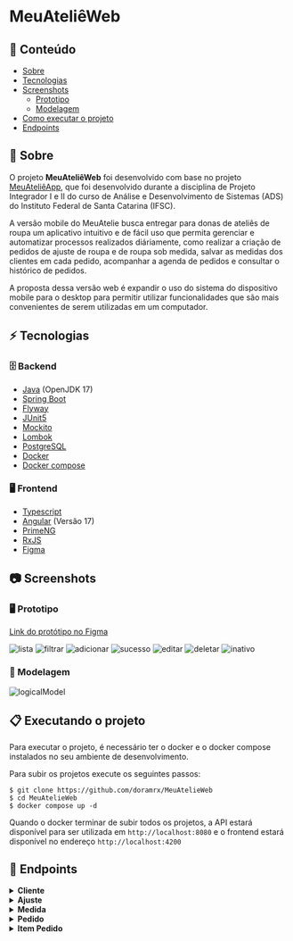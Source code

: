 # MeuAteliêWeb

## :pushpin: Conteúdo

* [Sobre](#Sobre)
* [Tecnologias](#Tecnologias)
* [Screenshots](#Screenshots)
    * [Prototipo](#Prototipo)
    * [Modelagem](#Modelagem)
* [Como executar o projeto](#Executando)
* [Endpoints](#Endpoints)

<a name="Sobre"></a>
## :dress: Sobre
O projeto **MeuAteliêWeb** foi desenvolvido com base no projeto [MeuAteliêApp](https://github.com/doramrx/MeuAtelieApp), que foi desenvolvido durante a disciplina de Projeto Integrador I e II do curso de Análise e Desenvolvimento de Sistemas (ADS) do Instituto Federal de Santa Catarina (IFSC).

A versão mobile do MeuAtelie busca entregar para donas de ateliês de roupa um aplicativo intuitivo e de fácil uso que permita gerenciar e automatizar processos realizados diáriamente, como realizar a criação de pedidos de ajuste de roupa e de roupa sob medida, salvar as medidas dos clientes em cada pedido, acompanhar a agenda de pedidos e consultar o histórico de pedidos.

A proposta dessa versão web é expandir o uso do sistema do dispositivo mobile para o desktop para permitir utilizar funcionalidades que são mais convenientes de serem utilizadas em um computador.

<a name="Tecnologias"></a>
## :zap: Tecnologias
### 🗄️ Backend 
* [Java](https://www.java.com/pt-BR/) (OpenJDK 17)
* [Spring Boot](https://spring.io/projects/spring-boot/)
* [Flyway](https://flywaydb.org/)
* [JUnit5](https://junit.org/junit5/)
* [Mockito](https://site.mockito.org/)
* [Lombok](https://projectlombok.org/)
* [PostgreSQL](https://www.postgresql.org/)
* [Docker](https://www.docker.com/)
* [Docker compose](https://docs.docker.com/compose/)

### 🖥️ Frontend
* [Typescript](https://www.typescriptlang.org/)
* [Angular](https://angular.io/) (Versão 17)
* [PrimeNG](https://primeng.org/)
* [RxJS](https://rxjs.dev/)
* [Figma](https://www.figma.com/)

<a name="Screenshots"></a>
## :camera: Screenshots

<a name="Prototipo"></a>
### :desktop_computer: Prototipo

[Link do protótipo no Figma](https://www.figma.com/file/l0Q6gyK6yuIDq9pN06W836/MeuAtelieWeb?type=design&node-id=0%3A1&mode=design&t=P0ffH15TKVIp86d4-1)

![lista](https://github.com/doramrx/MeuAtelieWeb/assets/87739902/67439126-e1e1-463b-af41-39e7bbb94bf6)
![filtrar](https://github.com/doramrx/MeuAtelieWeb/assets/87739902/e6ef9ae6-13ae-41c4-a13f-65fdf87c023e)
![adicionar](https://github.com/doramrx/MeuAtelieWeb/assets/87739902/08f8a73c-abbb-40d8-9947-1f19df3a9619)
![sucesso](https://github.com/doramrx/MeuAtelieWeb/assets/87739902/2ce3f6e3-99c1-4b4c-a7b9-0804ed99077d)
![editar](https://github.com/doramrx/MeuAtelieWeb/assets/87739902/cbf849ff-8d59-45a2-afa9-6a9b53281446)
![deletar](https://github.com/doramrx/MeuAtelieWeb/assets/87739902/c3a27626-19eb-4f91-8fe4-74a42b6fc6aa)
![inativo](https://github.com/doramrx/MeuAtelieWeb/assets/87739902/5ad6b8dd-338a-4b75-875e-fb8889def621)

<a name="Modelagem"></a>
### :game_die: Modelagem

![logicalModel](https://github.com/doramrx/MeuAtelieWeb/assets/87739902/a4857a97-16bb-4382-bdf2-891a320cbe01)

<a name="Executando"></a>
## 📋 Executando o projeto
Para executar o projeto, é necessário ter o docker e o docker compose instalados no seu ambiente de desenvolvimento. 

Para subir os projetos execute os seguintes passos:
```shell
$ git clone https://github.com/doramrx/MeuAtelieWeb
$ cd MeuAtelieWeb
$ docker compose up -d
```

Quando o docker terminar de subir todos os projetos, a API estará disponível para ser utilizada em `http://localhost:8080` e o frontend estará disponível no endereço `http://localhost:4200`

<a name="Endpoints"></a>
## :paperclip: Endpoints
<details>
  <summary>
    <strong>Cliente</strong>
  </summary>

#### Retorna todos os clientes

```http
  GET http://localhost:8080/customers
```

##### Parametros da rota
| Parâmetro   | Tipo       | Descrição                           |
| :---------- | :--------- | :---------------------------------- |
| `name` | `string` | *Opcional*. Nome do cliente |
| `email` | `string` | *Opcional*. Email do cliente |
| `phone` | `string` | *Opcional*. Telefone do cliente |
| `isActive` | `boolean` | *Opcional*. Valor boleano que indica se o cliente está ativo ou não |

##### Exemplo de resposta:
```json
  {
    "totalPages": 1,
    "totalElements": 2,
    "content": [
        {
            "id": "3d34c216-0e60-4a7e-89e6-f0fe8050d883",
            "name": "Maria",
            "email": "maria.aparecida@gmail.com",
            "phone": "47911111111",
            "isActive": true
        },
        {
            "id": "3d34c216-0e60-4a7e-89e6-f0fe8050d883",
            "name": "Roberta da Silva",
            "email": "roberta.silva@gmail.com",
            "phone": "47911111111",
            "isActive": false
        }
    ]
}
```

#### Retorna um cliente

```http
  GET http://localhost:8080/customers/{id}
```

| Parâmetro   | Tipo       | Descrição                           |
| :---------- | :--------- | :---------------------------------- |
| `id` | `string` | **Obrigatório**. Identificação do cliente |

##### Exemplo de requisição:
```http
  GET http://localhost:8080/customers/3d34c216-0e60-4a7e-89e6-f0fe8050d883
```

##### Exemplo de resposta:
```json
{
    "id": "3d34c216-0e60-4a7e-89e6-f0fe8050d883",
    "name": "Maria",
    "email": "maria.aparecida@gmail.com",
    "phone": "47911111111",
    "isActive": true
}
```

#### Cria um cliente

```http
  POST http://localhost:8080/customers
```

##### Corpo da requisição:
| Chave   | Tipo       | Descrição                           |
| :---------- | :--------- | :---------------------------------- |
| `name` | `string` | **Obrigatório**. Nome do cliente |
| `email` | `string` | **Obrigatório**. Email do cliente |
| `phone` | `string` | **Opcional**. Telefone do cliente |

##### Exemplo de criação de um cliente:
```json
{
    "name": "Maria",
    "phone": "47911111111",
    "email": "maria.aparecida@gmail.com"
}
```

##### Exemplo de resposta:
```json
{
    "id": "3d34c216-0e60-4a7e-89e6-f0fe8050d883",
    "name": "Maria",
    "email": "maria.aparecida@gmail.com",
    "phone": "47911111111",
    "isActive": true
}
```

#### Atualiza os dados de um cliente

```http
  PUT http://localhost:8080/customers/{id} 
```

| Parâmetro   | Tipo       | Descrição                           |
| :---------- | :--------- | :---------------------------------- |
| `id` | `string` | **Obrigatório**. Identificação do cliente |

##### Exemplo de requisição:
```http
  PUT http://localhost:8080/customers/3d34c216-0e60-4a7e-89e6-f0fe8050d883
```

##### Corpo da requisição:
| Chave   | Tipo       | Descrição                           |
| :---------- | :--------- | :---------------------------------- |
| `name` | `string` | *Opcional*. Nome do cliente |
| `phone` | `string` | *Opcional*. Telefone do cliente |

##### Exemplo de requisição:
```json
{
    "name": "Maria Aparecida de Andrade",
    "phone": "47922222222"
}
```

##### Exemplo de resposta:
```json
{
    "id": "3d34c216-0e60-4a7e-89e6-f0fe8050d883",
    "name": "Maria Aparecida de Andrade",
    "email": "maria.aparecida@gmail.com",
    "phone": "47922222222",
    "isActive": true
}
```

#### Inativa um cliente

```http
  DELETE http://localhost:8080/customers/{id}
```

| Parâmetro   | Tipo       | Descrição                           |
| :---------- | :--------- | :---------------------------------- |
| `id` | `string` | **Obrigatório**. Identificação do cliente |

##### Exemplo de requisição:
```http
  DELETE http://localhost:8080/customers/3d34c216-0e60-4a7e-89e6-f0fe8050d883
```

</details>

<details>
  <summary>
    <strong>Ajuste</strong>
  </summary>

#### Retorna todos os ajustes

```http
  GET http://localhost:8080/adjusts
```

##### Parametros da rota
| Parâmetro   | Tipo       | Descrição                           |
| :---------- | :--------- | :---------------------------------- |
| `name` | `string` | *Opcional*. Nome do ajuste |
| `isActive` | `boolean` | *Opcional*. Valor boleano que indica se o ajuste está ativo ou não |

##### Exemplo de resposta:
```json
  {
    "totalPages": 1,
    "totalElements": 2,
    "content": [
        {
            "id": "3d34c216-0e60-4a7e-89e6-f0fe8050d883",
            "name": "Bainha",
            "cost": 20.0,
            "isActive": true
        },
        {
            "id": "3d34c216-0e60-4a7e-89e6-f0fe8050d883",
            "name": "Ajuste de manga",
            "cost": 30.0,
            "isActive": false
        }
    ]
}
```

#### Retorna um ajuste

```http
  GET http://localhost:8080/adjusts/{id}
```

| Parâmetro   | Tipo       | Descrição                           |
| :---------- | :--------- | :---------------------------------- |
| `id` | `string` | **Obrigatório**. Identificação do ajuste |

##### Exemplo de requisição:
```http
  GET http://localhost:8080/customers/3d34c216-0e60-4a7e-89e6-f0fe8050d883
```

##### Exemplo de resposta:
```json
{
    "id": "3d34c216-0e60-4a7e-89e6-f0fe8050d883",
    "name": "Bainha",
    "cost": 20.0,
    "isActive": true
}
```

#### Cria um ajuste

```http
  POST http://localhost:8080/adjusts
```

##### Corpo da requisição:
| Chave   | Tipo       | Descrição                           |
| :---------- | :--------- | :---------------------------------- |
| `name` | `string` | **Obrigatório**. Nome do ajuste |
| `cost` | `string` | **Obrigatório**. Custo do ajuste |

##### Exemplo de criação de um ajuste:
```json
{
    "name": "Ajuste de cintura",
    "cost": 20.0
}
```

##### Exemplo de resposta:
```json
{
    "id": "3d34c216-0e60-4a7e-89e6-f0fe8050d883",
    "name": "Ajuste de cintura",
    "cost": 20.0,
    "isActive": true
}
```

#### Atualiza os dados de um ajuste

```http
  PUT http://localhost:8080/adjusts/{id} 
```

| Parâmetro   | Tipo       | Descrição                           |
| :---------- | :--------- | :---------------------------------- |
| `id` | `string` | **Obrigatório**. Identificação do ajuste |

##### Exemplo de requisição:
```http
  PUT http://localhost:8080/adjusts/3d34c216-0e60-4a7e-89e6-f0fe8050d883
```

##### Corpo da requisição:
| Chave   | Tipo       | Descrição                           |
| :---------- | :--------- | :---------------------------------- |
| `name` | `string` | *Opcional*. Nome do ajuste |
| `cost` | `string` | *Opcional*. Custo do ajuste |

##### Exemplo de requisição:
```json
{
    "name": "Ajuste de comprimento",
    "cost": 25.0
}
```

##### Exemplo de resposta:
```json
{
    "id": "3d34c216-0e60-4a7e-89e6-f0fe8050d883",
    "name": "Ajuste de comprimento",
    "cost": 25.0
    "isActive": true
}
```

#### Inativa um ajuste

```http
  DELETE http://localhost:8080/adjusts/{id}
```

| Parâmetro   | Tipo       | Descrição                           |
| :---------- | :--------- | :---------------------------------- |
| `id` | `string` | **Obrigatório**. Identificação do ajuste |

##### Exemplo de requisição:
```http
  DELETE http://localhost:8080/adjusts/3d34c216-0e60-4a7e-89e6-f0fe8050d883
```

</details>

<details>
  <summary>
    <strong>Medida</strong>
  </summary>

#### Retorna todos as medidas

```http
  GET http://localhost:8080/measures
```

##### Parametros da rota
| Parâmetro   | Tipo       | Descrição                           |
| :---------- | :--------- | :---------------------------------- |
| `name` | `string` | *Opcional*. Nome da medida |
| `isActive` | `boolean` | *Opcional*. Valor boleano que indica se a medida está ativa ou não |

##### Exemplo de resposta:
```json
  {
    "totalPages": 1,
    "totalElements": 2,
    "content": [
        {
            "id": "3d34c216-0e60-4a7e-89e6-f0fe8050d883",
            "name": "Quadril",
            "isActive": true
        },
        {
            "id": "3d34c216-0e60-4a7e-89e6-f0fe8050d883",
            "name": "Cintura",
            "isActive": false
        }
    ]
}
```

#### Retorna uma medida

```http
  GET http://localhost:8080/measures/{id}
```

| Parâmetro   | Tipo       | Descrição                           |
| :---------- | :--------- | :---------------------------------- |
| `id` | `string` | **Obrigatório**. Identificação da medida |

##### Exemplo de requisição:
```http
  GET http://localhost:8080/measures/3d34c216-0e60-4a7e-89e6-f0fe8050d883
```

##### Exemplo de resposta:
```json
{
    "id": "3d34c216-0e60-4a7e-89e6-f0fe8050d883",
    "name": "Quadril",
    "isActive": true
}
```

#### Cria uma medida

```http
  POST http://localhost:8080/measures
```

##### Corpo da requisição:
| Chave   | Tipo       | Descrição                           |
| :---------- | :--------- | :---------------------------------- |
| `name` | `string` | **Obrigatório**. Nome da medida |

##### Exemplo de criação de uma medida:
```json
{
    "name": "Cintura"
}
```

##### Exemplo de resposta:
```json
{
    "id": "3d34c216-0e60-4a7e-89e6-f0fe8050d883",
    "name": "Cintura",
    "isActive": true
}
```

#### Atualiza os dados de uma medida

```http
  PUT http://localhost:8080/measures/{id} 
```

| Parâmetro   | Tipo       | Descrição                           |
| :---------- | :--------- | :---------------------------------- |
| `id` | `string` | **Obrigatório**. Identificação da medida |

##### Exemplo de requisição:
```http
  PUT http://localhost:8080/measures/3d34c216-0e60-4a7e-89e6-f0fe8050d883
```

##### Corpo da requisição:
| Chave   | Tipo       | Descrição                           |
| :---------- | :--------- | :---------------------------------- |
| `name` | `string` | *Opcional*. Nome da medida |

##### Exemplo de requisição:
```json
{
    "name": "Punho"
}
```

##### Exemplo de resposta:
```json
{
    "id": "3d34c216-0e60-4a7e-89e6-f0fe8050d883",
    "name": "Punho",
    "isActive": true
}
```

#### Inativa uma medida

```http
  DELETE http://localhost:8080/measures/{id}
```

| Parâmetro   | Tipo       | Descrição                           |
| :---------- | :--------- | :---------------------------------- |
| `id` | `string` | **Obrigatório**. Identificação da medida |

##### Exemplo de requisição:
```http
  DELETE http://localhost:8080/measures/3d34c216-0e60-4a7e-89e6-f0fe8050d883
```

</details>

<details>
  <summary>
    <strong>Pedido</strong>
  </summary>

#### Retorna todos os pedidos

```http
  GET http://localhost:8080/orders
```

##### Parametros da rota
| Parâmetro   | Tipo       | Descrição                           |
| :---------- | :--------- | :---------------------------------- |
| `orderNumber` | `string` | *Opcional*. Número do pedido |
| `createdAt` | `string` | *Opcional*. Data de criação do pedido |
| `finishedAt` | `string` | *Opcional*. Data de finalização do pedido |
| `customerName` | `string` | *Opcional*. Nome do cliente vinculado ao pedido |
| `customerEmail` | `string` | *Opcional*. Email do cliente vinculado ao pedido |
| `isActive` | `boolean` | *Opcional*. Valor boleano que indica se o pedido está ativo ou não |

##### Exemplo de resposta:
```json
  {
    "totalPages": 1,
    "totalElements": 2,
    "content": [
        {
            "id": "7d1739a5-7963-4977-8f8b-446798bc344f",
            "orderNumber": 1,
            "cost": null,
            "createdAt": "2024-01-10T10:00:00",
            "updatedAt": null,
            "finishedAt": "2024-01-25T17:30:00",
            "customer": {
                "name": "John Doe",
                "email": "john@example.com"
            },
            "isActive": true
        },
        {
            "id": "2d2bb2e0-2d66-4e69-a1f2-4d68d0a8b37a",
            "orderNumber": 2,
            "cost": null,
            "createdAt": "2024-01-10T10:00:00",
            "updatedAt": null,
            "finishedAt": null,
            "customer": {
                "name": "Alice Smith",
                "email": "alice@example.com"
            },
            "isActive": false
        }
    ]
}
```

#### Retorna um pedido

```http
  GET http://localhost:8080/orders/{id}
```

| Parâmetro   | Tipo       | Descrição                           |
| :---------- | :--------- | :---------------------------------- |
| `id` | `string` | **Obrigatório**. Identificação do pedido |

##### Exemplo de requisição:
```http
  GET http://localhost:8080/orders/3d34c216-0e60-4a7e-89e6-f0fe8050d883
```

##### Exemplo de resposta:
```json
{
    "id": "3d34c216-0e60-4a7e-89e6-f0fe8050d883",
    "orderNumber": 10,
    "createdAt": "2024-01-10T10:00:00",
    "updatedAt": null,
    "finishedAt": null,
    "customer": {
        "id": "55f490d7-02db-4e01-ae11-e8c28007f25a",
        "name": "Emma Wilson",
        "email": "emma@example.com",
        "phone": "88899900011",
        "isActive": true
    },
    "orderItems": [
        {
            "id": "f8763fb9-96a2-496c-9382-6b24bf3bf10b",
            "type": "TAILORED",
            "title": "Vestido longo",
            "description": "Feito sob medida para baile",
            "cost": 400.0,
            "createdAt": "2024-01-10T10:00:00",
            "dueDate": "2024-01-20T10:00:00",
            "deliveredAt": "2024-01-15T10:00:00",
            "isActive": true,
            "customerMeasures": [
                {
                    "id": "32408dfc-37a4-4e67-9a15-4f8360e68e88",
                    "measure": {
                        "id": "06f5a18c-6982-4bb0-bbf8-5f646d00bbbf",
                        "name": "Largura da gola",
                        "isActive": true
                    },
                    "measurementValue": 12.5,
                    "isActive": true
                },
                {
                    "id": "2ec9a63d-0633-4d16-9de3-c3e1cc14cc10",
                    "measure": {
                        "id": "23a1102d-2023-4efa-898e-0d45f69ad5fa",
                        "name": "Busto",
                        "isActive": true
                    },
                    "measurementValue": 86.0,
                    "isActive": true
                }
            ]
        }
    ],
    "isActive": true
}
```

#### Cria um pedido

```http
  POST http://localhost:8080/orders
```

##### Corpo da requisição:
| Chave   | Tipo       | Descrição                           |
| :---------- | :--------- | :---------------------------------- |
| `customerId` | `string` | **Obrigatório**. Identificação do cliente |
| `items` | `array` | **Obrigatório**. Lista de itens do pedido |

##### Exemplo de criação de um pedido:
```json
{
    "customerId": "c8b5f144-545f-4c19-bf4b-9f2a8015f90b",
    "items": [
        {
            "type": "ADJUST",
            "title": "Blusa Teste",
            "description": "Blusa Teste",
            "dueDate": "2024-03-27T16:30:00",
            "cost": null,
            "adjusts": [
                {
                    "adjustmentId": "bd7e9753-9111-4391-9e91-67ff988060cc"
                }
            ]
        },
        {
            "type": "TAILORED",
            "title": "Vestido Teste",
            "description": "Vestido Teste",
            "dueDate": "2024-03-27T16:30:00",
            "cost": 350.0,
            "measures": [
                {
                    "measurementId": "b76e7857-5f43-4ab8-a966-a94ab4876613",
                    "measurementValue": 67
                },
                {
                    "measurementId": "2f4035e8-bf5a-4795-b6c5-301d1a4aa92b",
                    "measurementValue": 40
                },
                {
                    "measurementId": "23a1102d-2023-4efa-898e-0d45f69ad5fa",
                    "measurementValue": 75
                }
            ]
        }
    ]
}
```

##### Exemplo de resposta:
```json
{
    "id": "c8907625-d06f-4d81-8b5e-66e33f443fb1",
    "orderNumber": 29,
    "createdAt": "2024-03-27T16:30:00",
    "updatedAt": null,
    "finishedAt": null,
    "customer": {
        "id": "ebb3ec44-cb1f-4a43-a362-ffde86663d09",
        "name": "Bob Johnson",
        "email": "bob@example.com",
        "phone": "55566677788",
        "isActive": true
    },
    "orderItems": [
        {
            "id": "d3d00277-fed2-4237-9266-f77e2b392411",
            "type": "TAILORED",
            "title": "Vestido Teste",
            "description": "Vestido Teste",
            "cost": 350.0,
            "createdAt": "2024-03-27T16:30:00",
            "dueDate": "2024-04-27T16:30:00",
            "deliveredAt": null,
            "isActive": true,
            "customerMeasures": [
                {
                    "id": "8f2309f6-97f9-412f-9424-3096b2b031a0",
                    "measure": {
                        "id": "23a1102d-2023-4efa-898e-0d45f69ad5fa",
                        "name": "Busto",
                        "isActive": true
                    },
                    "measurementValue": 75.0,
                    "isActive": true
                },
                {
                    "id": "a736571b-ccdd-46ef-bc07-59ccca8e124d",
                    "measure": {
                        "id": "2f4035e8-bf5a-4795-b6c5-301d1a4aa92b",
                        "name": "Comprimento da perna",
                        "isActive": true
                    },
                    "measurementValue": 40.0,
                    "isActive": true
                },
                {
                    "id": "6505dab3-2452-456f-868a-c6c7f67444ea",
                    "measure": {
                        "id": "b76e7857-5f43-4ab8-a966-a94ab4876613",
                        "name": "Comprimento da manga",
                        "isActive": true
                    },
                    "measurementValue": 67.0,
                    "isActive": true
                }
            ]
        },
        {
            "id": "e2f17352-d1fe-43ba-9761-22612127ea86",
            "type": "ADJUST",
            "title": "Blusa Teste",
            "description": "Blusa Teste",
            "cost": 15.75,
            "createdAt": "2024-03-27T16:30:00",
            "dueDate": "2024-04-27T16:30:00",
            "deliveredAt": null,
            "isActive": true,
            "customerAdjusts": [
                {
                    "id": "df1be59d-119c-45a8-88fa-16b830bf037f",
                    "adjust": {
                        "id": "bd7e9753-9111-4391-9e91-67ff988060cc",
                        "name": "Ajuste de punho",
                        "cost": 15.75,
                        "isActive": true
                    },
                    "adjustmentCost": 15.75,
                    "isActive": true
                }
            ]
        }
    ],
    "isActive": true
}
```

#### Atualiza os dados de um pedido

```http
  PUT http://localhost:8080/orders/{id} 
```

| Parâmetro   | Tipo       | Descrição                           |
| :---------- | :--------- | :---------------------------------- |
| `id` | `string` | **Obrigatório**. Identificação do pedido |

##### Exemplo de requisição:
```http
  PUT http://localhost:8080/orders/3d34c216-0e60-4a7e-89e6-f0fe8050d883
```

##### Corpo da requisição:
| Chave   | Tipo       | Descrição                           |
| :---------- | :--------- | :---------------------------------- |
| `customerId` | `string` | *Obrigatório*. Identificação do cliente |

##### Exemplo de requisição:
```json
{
    "customerId": "55f490d7-02db-4e01-ae11-e8c28007f25a"
}
```

##### Exemplo de resposta:
```json
{
    "id": "c8907625-d06f-4d81-8b5e-66e33f443fb1",
    "orderNumber": 29,
    "createdAt": "2024-03-27T16:30:00",
    "updatedAt": null,
    "finishedAt": null,
    "customer": {
        "id": "55f490d7-02db-4e01-ae11-e8c28007f25a",
        "name": "Bob Johnson",
        "email": "bob@example.com",
        "phone": "55566677788",
        "isActive": true
    },
    "orderItems": [
        {
            "id": "d3d00277-fed2-4237-9266-f77e2b392411",
            "type": "TAILORED",
            "title": "Vestido Teste",
            "description": "Vestido Teste",
            "cost": 350.0,
            "createdAt": "2024-03-27T16:30:00",
            "dueDate": "2024-04-27T16:30:00",
            "deliveredAt": null,
            "isActive": true,
            "customerMeasures": [
                {
                    "id": "8f2309f6-97f9-412f-9424-3096b2b031a0",
                    "measure": {
                        "id": "23a1102d-2023-4efa-898e-0d45f69ad5fa",
                        "name": "Busto",
                        "isActive": true
                    },
                    "measurementValue": 75.0,
                    "isActive": true
                },
                {
                    "id": "a736571b-ccdd-46ef-bc07-59ccca8e124d",
                    "measure": {
                        "id": "2f4035e8-bf5a-4795-b6c5-301d1a4aa92b",
                        "name": "Comprimento da perna",
                        "isActive": true
                    },
                    "measurementValue": 40.0,
                    "isActive": true
                },
                {
                    "id": "6505dab3-2452-456f-868a-c6c7f67444ea",
                    "measure": {
                        "id": "b76e7857-5f43-4ab8-a966-a94ab4876613",
                        "name": "Comprimento da manga",
                        "isActive": true
                    },
                    "measurementValue": 67.0,
                    "isActive": true
                }
            ]
        },
        {
            "id": "e2f17352-d1fe-43ba-9761-22612127ea86",
            "type": "ADJUST",
            "title": "Blusa Teste",
            "description": "Blusa Teste",
            "cost": 15.75,
            "createdAt": "2024-03-27T16:30:00",
            "dueDate": "2024-04-27T16:30:00",
            "deliveredAt": null,
            "isActive": true,
            "customerAdjusts": [
                {
                    "id": "df1be59d-119c-45a8-88fa-16b830bf037f",
                    "adjust": {
                        "id": "bd7e9753-9111-4391-9e91-67ff988060cc",
                        "name": "Ajuste de punho",
                        "cost": 15.75,
                        "isActive": true
                    },
                    "adjustmentCost": 15.75,
                    "isActive": true
                }
            ]
        }
    ],
    "isActive": true
}
```

#### Inativa um pedido

```http
  DELETE http://localhost:8080/orders/{id}
```

| Parâmetro   | Tipo       | Descrição                           |
| :---------- | :--------- | :---------------------------------- |
| `id` | `string` | **Obrigatório**. Identificação do pedido |

##### Exemplo de requisição:
```http
  DELETE http://localhost:8080/orders/3d34c216-0e60-4a7e-89e6-f0fe8050d883
```

</details>

<details>
  <summary>
    <strong>Item Pedido</strong>
  </summary>

#### Cria um item de pedido de roupa sob medida

```http
  POST http://localhost:8080/orders/{id}/items/
```

| Parâmetro   | Tipo       | Descrição                           |
| :---------- | :--------- | :---------------------------------- |
| `id` | `string` | **Obrigatório**. Identificação do pedido |

##### Exemplo de requisição:
```http
  POST http://localhost:8080/orders/8b2515e8-ce99-4f51-b0fb-34662f0d20c8/items/
```

##### Corpo da requisição:
| Chave   | Tipo       | Descrição                           |
| :---------- | :--------- | :---------------------------------- |
| `type` | `string` | **Obrigatório**. Tipo do item |
| `title` | `string` | **Obrigatório**. Título do item |
| `description` | `string` | **Opcional**. Descrição do item |
| `dueDate` | `string` | **Obrigatório**. Vencimento do item |
| `cost` | `double` | **Obrigatório**. Custo do item |
| `measures` | `array` | **Opcional**. Medidas do cliente |

##### Exemplo de criação de um item de pedido de roupa sob medida:
```json
{
    "type": "TAILORED",
    "title": "Vestido",
    "description": "Vestido Vermelho",
    "dueDate": "2024-01-27T16:30:00",
    "cost": 300,
    "measures": [
        {
            "measurementId": "b76e7857-5f43-4ab8-a966-a94ab4876613",
            "measurementValue": 67
        },
        {
            "measurementId": "23a1102d-2023-4efa-898e-0d45f69ad5fa",
            "measurementValue": 75
        }
    ]
}
```

##### Exemplo de resposta:
```json
{
    "id": "17692c22-8e3b-47f4-aa0e-5b0f3f875b17",
    "orderNumber": 10,
    "createdAt": "2024-01-27T16:30:00",
    "updatedAt": "2024-01-27T16:30:00",
    "finishedAt": null,
    "customer": {
        "id": "55f490d7-02db-4e01-ae11-e8c28007f25a",
        "name": "Emma Wilson",
        "email": "emma@example.com",
        "phone": "88899900011",
        "isActive": true
    },
    "orderItems": [
        {
            "id": "d9ae3a8f-c481-4b6c-adb0-d2e569a87ff0",
            "type": "TAILORED",
            "title": "Vestido",
            "description": "Vestido Vermelho",
            "cost": 300.0,
            "createdAt": "2024-01-27T16:30:00",
            "dueDate": "2024-01-27T16:30:00",
            "deliveredAt": null,
            "isActive": true,
            "customerMeasures": [
                {
                    "id": "97dfd62b-3014-4c77-b322-a6c59f8cb5ed",
                    "measure": {
                        "id": "b76e7857-5f43-4ab8-a966-a94ab4876613",
                        "name": "Comprimento da manga",
                        "isActive": true
                    },
                    "measurementValue": 67.0,
                    "isActive": true
                },
                {
                    "id": "b4d88c69-ceb0-4b0b-ac88-171d502ed66b",
                    "measure": {
                        "id": "23a1102d-2023-4efa-898e-0d45f69ad5fa",
                        "name": "Busto",
                        "isActive": true
                    },
                    "measurementValue": 75.0,
                    "isActive": true
                }
            ]
        }
    ],
    "isActive": true
}
```

#### Cria um item de pedido de ajuste de roupa

```http
  POST http://localhost:8080/orders/{id}/items/
```

| Parâmetro   | Tipo       | Descrição                           |
| :---------- | :--------- | :---------------------------------- |
| `id` | `string` | **Obrigatório**. Identificação do pedido |

##### Exemplo de requisição:
```http
  POST http://localhost:8080/orders/8b2515e8-ce99-4f51-b0fb-34662f0d20c8/items/
```

##### Corpo da requisição:
| Chave   | Tipo       | Descrição                           |
| :---------- | :--------- | :---------------------------------- |
| `type` | `string` | **Obrigatório**. Tipo do item |
| `title` | `string` | **Obrigatório**. Título do item |
| `description` | `string` | **Opcional**. Descrição do item |
| `dueDate` | `string` | **Obrigatório**. Vencimento do item |
| `adjusts` | `array` | **Opcional**. Ajustes do cliente |

##### Exemplo de criação de um item de pedido de ajuste de roupa:
```json
{
    "type": "ADJUST",
    "title": "Blusa",
    "description": "Blusa rasgada",
    "dueDate": "2024-01-27T16:30:00",
    "adjusts": [
        {
            "adjustmentId": "bd7e9753-9111-4391-9e91-67ff988060cc"
        },
        {
            "adjustmentId": "2f4035e8-bf5a-4795-b6c5-301d1a4aa92b"
        }
    ]
}
```

##### Exemplo de resposta:
```json
{
    "id": "17692c22-8e3b-47f4-aa0e-5b0f3f875b17",
    "orderNumber": 10,
    "createdAt": "2024-01-27T16:30:00",
    "updatedAt": "2024-01-27T16:30:00",
    "finishedAt": null,
    "customer": {
        "id": "55f490d7-02db-4e01-ae11-e8c28007f25a",
        "name": "Emma Wilson",
        "email": "emma@example.com",
        "phone": "88899900011",
        "isActive": true
    },
    "orderItems": [
        {
            "id": "d9ae3a8f-c481-4b6c-adb0-d2e569a87ff0",
            "type": "ADJUST",
            "title": "Blusa",
            "description": "Blusa rasgada",
            "cost": 300.0,
            "createdAt": "2024-01-27T16:30:00",
            "dueDate": "2024-01-27T16:30:00",
            "deliveredAt": null,
            "isActive": true,
            "customerAdjusts": [
                {
                    "id": "d0d3f2fe-8940-3345-a60e-ce68fe9fb497",
                    "adjust": {
                        "id": "bd7e9753-9111-4391-9e91-67ff988060cc",
                        "name": "Ajuste de barra",
                        "cost": 35.25,
                        "isActive": true
                    },
                    "adjustmentCost": 35.25,
                    "isActive": true
                },
                                {
                    "id": "d0d3f2fe-8940-3345-a60e-ce68fe9fb497",
                    "adjust": {
                        "id": "2f4035e8-bf5a-4795-b6c5-301d1a4aa92b",
                        "name": "Ajuste de barra",
                        "cost": 35.25,
                        "isActive": true
                    },
                    "adjustmentCost": 35.25,
                    "isActive": true
                }
            ]
        }
    ],
    "isActive": true
}
```

#### Atualiza os dados de um item de pedido

```http
  PUT http://localhost:8080/orders/{orderId}/items/{id}
```

| Parâmetro   | Tipo       | Descrição                           |
| :---------- | :--------- | :---------------------------------- |
| `orderId` | `string` | **Obrigatório**. Identificação do pedido |
| `id` | `string` | **Obrigatório**. Identificação do item |

##### Exemplo de requisição:
```http
  PUT http://localhost:8080/orders/8b2515e8-ce99-4f51-b0fb-34662f0d20c8/items/cf1c07a2-7685-4870-9878-8afe625e7b47
```

##### Corpo da requisição:
| Chave   | Tipo       | Descrição                           |
| :---------- | :--------- | :---------------------------------- |
| `title` | `string` | *Opcional*. Titulo do item |
| `description` | `string` | *Opcional*. Descrição do item |
| `dueDate` | `string` | *Opcional*. Vencimento do item |
| `cost` | `double` | *Opcional*. Custo do item. Se o item for do tipo 'Ajuste de Roupa' este campo não pode ser editado, pois é calculado automaticamente |

##### Exemplo de requisição:
```json
{
    "title": "Vestido Atualizado",
    "description": "",
    "dueDate": "2024-01-30T16:30:00",
    "cost": 353.0
}
```

##### Exemplo de resposta:
```json
{
    "id": "34e6b5c7-6f5a-4e95-a5de-cd4ed3a45623",
    "orderNumber": 10,
    "createdAt": "2024-01-30T16:30:00",
    "updatedAt": "2024-01-30T16:30:00",
    "finishedAt": null,
    "customer": {
        "id": "55f490d7-02db-4e01-ae11-e8c28007f25a",
        "name": "Emma Wilson",
        "email": "emma@example.com",
        "phone": "88899900011",
        "isActive": true
    },
    "orderItems": [
        {
            "id": "d9ae3a8f-c481-4b6c-adb0-d2e569a87ff0",
            "type": "TAILORED",
            "title": "Vestido Atualizado",
            "description": "",
            "cost": 353.0,
            "createdAt": "2024-01-30T16:30:00",
            "dueDate": "2024-01-30T16:30:00",
            "deliveredAt": null,
            "isActive": true,
            "customerMeasures": [
                {
                    "id": "97dfd62b-3014-4c77-b322-a6c59f8cb5ed",
                    "measure": {
                        "id": "b76e7857-5f43-4ab8-a966-a94ab4876613",
                        "name": "Comprimento da manga",
                        "isActive": true
                    },
                    "measurementValue": 67.0,
                    "isActive": true
                },
                {
                    "id": "b4d88c69-ceb0-4b0b-ac88-171d502ed66b",
                    "measure": {
                        "id": "23a1102d-2023-4efa-898e-0d45f69ad5fa",
                        "name": "Busto",
                        "isActive": true
                    },
                    "measurementValue": 75.0,
                    "isActive": true
                }
            ]
        },
        {
            "id": "f8763fb9-96a2-496c-9382-6b24bf3bf10b",
            "type": "TAILORED",
            "title": "Vestido longo",
            "description": "Feito sob medida para baile",
            "cost": 400.0,
            "createdAt": "2024-01-30T16:30:00",
            "dueDate": "2024-01-30T16:30:00",
            "deliveredAt": "2024-01-30T16:30:00",
            "isActive": true,
            "customerMeasures": [
                {
                    "id": "32408dfc-37a4-4e67-9a15-4f8360e68e88",
                    "measure": {
                        "id": "06f5a18c-6982-4bb0-bbf8-5f646d00bbbf",
                        "name": "Largura da gola",
                        "isActive": true
                    },
                    "measurementValue": 12.5,
                    "isActive": true
                },
                {
                    "id": "2ec9a63d-0633-4d16-9de3-c3e1cc14cc10",
                    "measure": {
                        "id": "23a1102d-2023-4efa-898e-0d45f69ad5fa",
                        "name": "Busto",
                        "isActive": true
                    },
                    "measurementValue": 86.0,
                    "isActive": true
                }
            ]
        }
    ],
    "isActive": true
}
```

#### Inativa um item de pedido

```http
  DELETE http://localhost:8080/orders/{orderId}/items/{id}
```

| Parâmetro   | Tipo       | Descrição                           |
| :---------- | :--------- | :---------------------------------- |
| `orderId` | `string` | **Obrigatório**. Identificação do pedido |
| `id` | `string` | **Obrigatório**. Identificação do item |

##### Exemplo de requisição:
```http
  DELETE http://localhost:8080/orders/a34aa124-4375-41a5-b417-fb884d485af2/items/f94bdbfb-2e47-4fb4-8854-d60d25c10a33
```

##### Exemplo de resposta:
```json
{
    "id": "f94bdbfb-2e47-4fb4-8854-d60d25c10a33",
    "type": "TAILORED",
    "title": "Vestido Teste",
    "description": "Vestido Teste",
    "cost": 350.0,
    "createdAt": "2024-03-27T16:30:00",
    "dueDate": "2024-04-27T16:30:00",
    "deliveredAt": null,
    "isActive": false,
    "customerMeasures": null
}
```

#### Entrega um item de pedido

```http
  PATCH http://localhost:8080/orders/{prderId}/items/{id}/deliver
```

| Parâmetro   | Tipo       | Descrição                           |
| :---------- | :--------- | :---------------------------------- |
| `orderId` | `string` | **Obrigatório**. Identificação do pedido |
| `id` | `string` | **Obrigatório**. Identificação do item |

##### Exemplo de requisição:
```http
  DELETE http://localhost:8080/orders/a34aa124-4375-41a5-b417-fb884d485af2/items/f94bdbfb-2e47-4fb4-8854-d60d25c10a33/deliver
```

</details>

